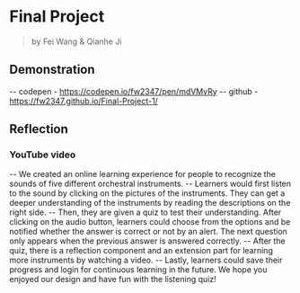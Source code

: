 # Final Project
> by Fei Wang & Qianhe Ji

## Demonstration
-- codepen - https://codepen.io/fw2347/pen/mdVMvRy
-- github - https://fw2347.github.io/Final-Project-1/

## Reflection
### YouTube video

-- We created an online learning experience for people to recognize the sounds of five different orchestral instruments. 
-- Learners would first listen to the sound by clicking on the pictures of the instruments. They can get a deeper understanding of the instruments by reading the descriptions on the right side. 
-- Then, they are given a quiz to test their understanding. After clicking on the audio button, learners could choose from the options and be notified whether the answer is correct or not by an alert. The next question only appears when the previous answer is answered correctly. 
-- After the quiz, there is a reflection component and an extension part for learning more instruments by watching a video. 
-- Lastly, learners could save their progress and login for continuous learning in the future. 
We hope you enjoyed our design and have fun with the listening quiz! 
